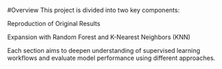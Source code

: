 #Overview 
This project is divided into two key components:

Reproduction of Original Results

Expansion with Random Forest and K-Nearest Neighbors (KNN)

Each section aims to deepen understanding of supervised learning workflows and evaluate model performance using different approaches.
